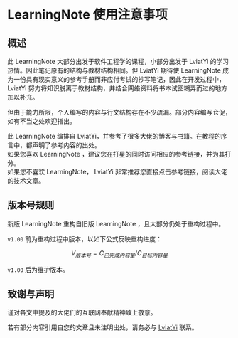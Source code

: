# LearningNote 使用注意事项

## 概述

此 LearningNote 大部分出发于软件工程学的课程，小部分出发于 LviatYi 的学习热情。因此笔记原有的结构与教材结构相同。但 LviatYi 期待使 LearningNote 成为一份具有现实意义的参考手册而非应付考试的抄写笔记，因此在开发过程中， LviatYi 努力将知识脱离于教材结构，并结合网络资料将书本试图糊弄而过的地方加以补充。  

但由于能力所限，个人编写的内容与行文结构存在不少疏漏。部分内容编写仓促，如有不当之处欢迎指出。  

此 LearningNote 编排自 LviatYi，并参考了很多大佬的博客与书籍。在教程的序言中，都声明了参考内容的出处。  
如果您喜欢 LearningNote ，建议您在打星的同时访问相应的参考链接，并为其打分。  
如果您不喜欢 LearningNote， LviatYi 非常推荐您直接点击参考链接，阅读大佬的技术文章。

## 版本号规则

新版 LearningNote 重构自旧版 LearningNote ，且大部分仍处于重构过程中。  

`v1.00` 前为重构过程中版本，以如下公式反映重构进度：  

$$
V_{版本号}=C_{已完成内容量}/C_{目标内容量}
$$

`v1.00` 后为维护版本。

## 致谢与声明

谨对各文中提及的大佬们的互联网奉献精神致上敬意。  

若有部分内容引用自您的文章且未注明出处，请务必与 <a href="mailto:lviatyi@qq.com">LviatYi</a> 联系。  
